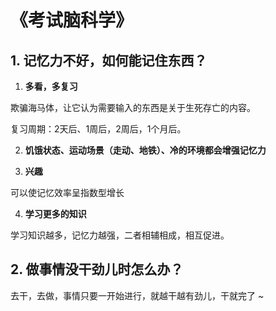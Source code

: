 # 《考试脑科学》

## 1. 记忆力不好，如何能记住东西？

1. **多看，多复习**

欺骗海马体，让它认为需要输入的东西是关于生死存亡的内容。

复习周期：2天后、1周后，2周后，1个月后。

2. **饥饿状态、运动场景（走动、地铁）、冷的环境都会增强记忆力**

3. **兴趣**

可以使记忆效率呈指数型增长

4. **学习更多的知识**

学习知识越多，记忆力越强，二者相辅相成，相互促进。

## 2. 做事情没干劲儿时怎么办？

去干，去做，事情只要一开始进行，就越干越有劲儿，干就完了 ~